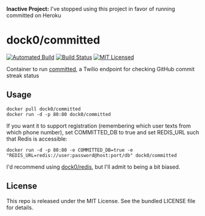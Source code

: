 **Inactive Project:** I've stopped using this project in favor of running committed on Heroku

dock0/committed
=======

[![Automated Build](https://img.shields.io/docker/build/dock0/committed.svg)](https://hub.docker.com/r/dock0/committed/)
[![Build Status](https://img.shields.io/travis/com/dock0/committed.svg)](https://travis-ci.com/dock0/committed)
[![MIT Licensed](http://img.shields.io/badge/license-MIT-green.svg)](https://tldrlegal.com/license/mit-license)

Container to run [committed](https://github.com/akerl/committed), a Twilio endpoint for checking GitHub commit streak status

## Usage

```
docker pull dock0/committed
docker run -d -p 80:80 dock0/committed
```

If you want it to support registration (remembering which user texts from which phone number), set COMMITTED_DB to true and set REDIS_URL such that Redis is accessible:

```
docker run -d -p 80:80 -e COMMITTED_DB=true -e "REDIS_URL=redis://user:password@host:port/db" dock0/committed
```

I'd recommend using [dock0/redis](https://github.com/dock0/redis), but I'll admit to being a bit biased.

## License

This repo is released under the MIT License. See the bundled LICENSE file for details.

